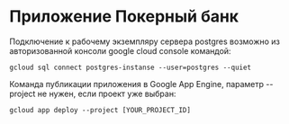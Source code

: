 # Приложение Покерный банк
Подключение к рабочему экземпляру сервера postgres возможно из авторизованной консоли google cloud console командой:
```shell script
gcloud sql connect postgres-instanse --user=postgres --quiet
````
Команда публикации приложения в Google App Engine, параметр --project не нужен, если проект уже выбран:
````
gcloud app deploy --project [YOUR_PROJECT_ID]
````